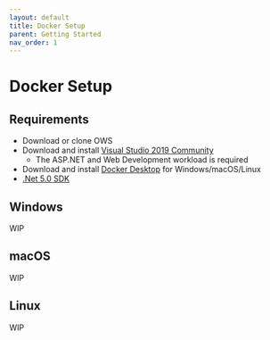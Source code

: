 ```yaml
---
layout: default
title: Docker Setup
parent: Getting Started
nav_order: 1
---
```


# Docker Setup

## Requirements  
* Download or clone OWS
* Download and install [Visual Studio 2019 Community](https://visualstudio.microsoft.com/downloads/)
  * The ASP.NET and Web Development workload is required
* Download and install [Docker Desktop](https://www.docker.com/products/docker-desktop) for Windows/macOS/Linux
* [.Net 5.0 SDK]([another-page](https://dotnet.microsoft.com/download/dotnet/5.0))

## Windows
WIP

## macOS
WIP

## Linux
WIP